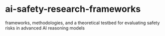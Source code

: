 # ai-safety-research-frameworks
frameworks, methodologies, and a theoretical testbed for evaluating safety risks in advanced AI reasoning models
